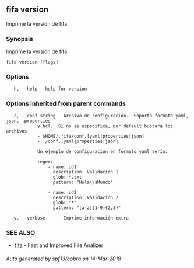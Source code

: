 ## fifa version

Imprime la versión de fifa

### Synopsis


Imprime la versión de fifa

```
fifa version [flags]
```

### Options

```
  -h, --help   help for version
```

### Options inherited from parent commands

```
  -c, --conf string   Archivo de configuración.  Soporta formato yaml, json, .properties
			y hcl.  Si no se especifica, por default buscará los archivos
			- $HOME/.fifa/conf.[yaml|properties|json]
			- ./conf.[yaml|properties|json]
			
			Un ejemplo de configuración en formato yaml sería:

			regex:
				- name: id1
				  description: Validación 1
				  glob: *.txt
				  pattern: "Hola\\sMundo"

				- name: id2
				  description: Validación 2
				  glob: "*"
				  pattern: "[a-z][1-9]{2,3}"
		 	
  -v, --verbose       Imprime información extra
```

### SEE ALSO
* [fifa](fifa.md)	 - Fast and Improved File Analizer

###### Auto generated by spf13/cobra on 14-Mar-2018
